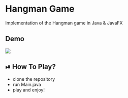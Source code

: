 
# Hangman Game 
Implementation of the Hangman game in Java & JavaFX
## Demo  
![](victory.gif)
## ⏯ How To Play?
* clone the repository
* run Main.java
* play and enjoy!
